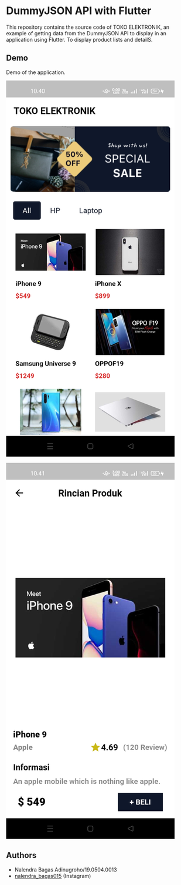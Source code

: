 # DummyJSON API with Flutter

This repository contains the source code of TOKO ELEKTRONIK, an example of getting data from the DummyJSON API to display in an application using Flutter. To display product lists and detailS.


## Demo

Demo of the application.


![Logo](https://raw.githubusercontent.com/nurulfurqon18/flutter_dummyjson/main/1.jpg)

![Logo](https://raw.githubusercontent.com/nurulfurqon18/flutter_dummyjson/main/2.jpg)



## Authors

- Nalendra  Bagas Adinugroho/19.0504.0013
- [nalendra_bagas015](https://www.instagram.com/nalendra_bagas015/) (Instagram) 

